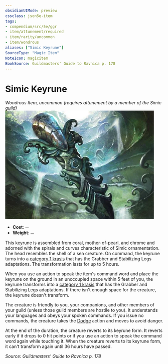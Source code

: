 ```yaml
---
obsidianUIMode: preview
cssclass: json5e-item
tags:
- compendium/src/5e/ggr
- item/attunement/required
- item/rarity/uncommon
- item/wondrous
aliases: ["Simic Keyrune"]
SourceType: "Magic Item"
NoteIcon: magicitem
BookSource: Guildmasters' Guide to Ravnica p. 178
---
```

# Simic Keyrune
*Wondrous Item, uncommon (requires attunement by a member of the Simic guild)*  
![](/3-Mechanics/CLI/items/img/simic-keyrune.webp#right)  

- **Cost**: ⏤
- **Weight**: ⏤

This keyrune is assembled from coral, mother-of-pearl, and chrome and adorned with the spirals and curves characteristic of Simic ornamentation. The head resembles the shell of a sea creature. On command, the keyrune turns into a [category 1 krasis](/3-Mechanics/CLI/bestiary/monstrosity/category-1-krasis-ggr.md) that has the Grabber and Stabilizing Legs adaptations. The transformation lasts for up to 5 hours.

When you use an action to speak the item's command word and place the keyrune on the ground in an unoccupied space within 5 feet of you, the keyrune transforms into a [category 1 krasis](/3-Mechanics/CLI/bestiary/monstrosity/category-1-krasis-ggr.md) that has the Grabber and Stabilizing Legs adaptations. If there isn't enough space for the creature, the keyrune doesn't transform.

The creature is friendly to you, your companions, and other members of your guild (unless those guild members are hostile to you). It understands your languages and obeys your spoken commands. If you issue no commands, the creature takes the [Dodge](/3-Mechanics/CLI/rules/actions.md#Dodge) action and moves to avoid danger.

At the end of the duration, the creature reverts to its keyrune form. It reverts early if it drops to 0 hit points or if you use an action to speak the command word again while touching it. When the creature reverts to its keyrune form, it can't transform again until 36 hours have passed.

*Source: Guildmasters' Guide to Ravnica p. 178*